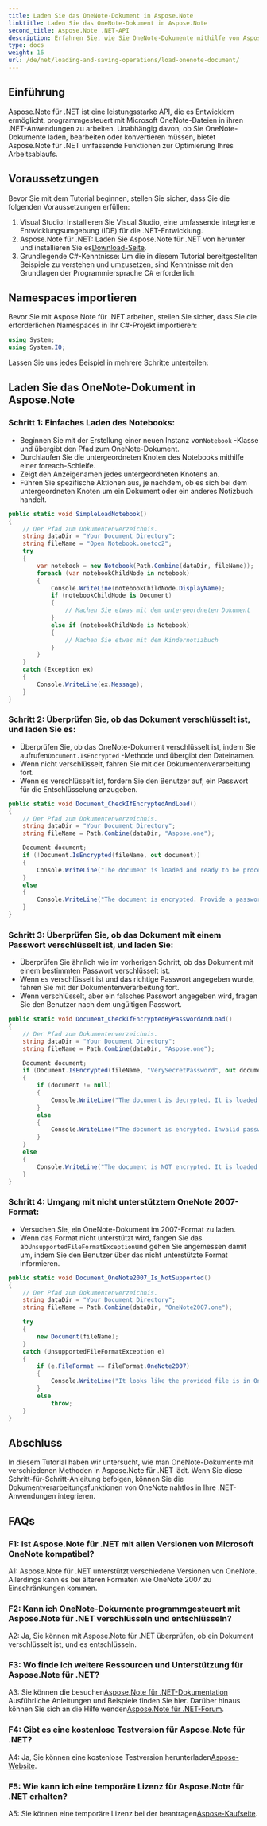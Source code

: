 ```yaml
---
title: Laden Sie das OneNote-Dokument in Aspose.Note
linktitle: Laden Sie das OneNote-Dokument in Aspose.Note
second_title: Aspose.Note .NET-API
description: Erfahren Sie, wie Sie OneNote-Dokumente mithilfe von Aspose.Note programmgesteuert in .NET laden, verschlüsseln und entschlüsseln.
type: docs
weight: 16
url: /de/net/loading-and-saving-operations/load-onenote-document/
---
```

## Einführung

Aspose.Note für .NET ist eine leistungsstarke API, die es Entwicklern ermöglicht, programmgesteuert mit Microsoft OneNote-Dateien in ihren .NET-Anwendungen zu arbeiten. Unabhängig davon, ob Sie OneNote-Dokumente laden, bearbeiten oder konvertieren müssen, bietet Aspose.Note für .NET umfassende Funktionen zur Optimierung Ihres Arbeitsablaufs.

## Voraussetzungen

Bevor Sie mit dem Tutorial beginnen, stellen Sie sicher, dass Sie die folgenden Voraussetzungen erfüllen:

1. Visual Studio: Installieren Sie Visual Studio, eine umfassende integrierte Entwicklungsumgebung (IDE) für die .NET-Entwicklung.
2.  Aspose.Note für .NET: Laden Sie Aspose.Note für .NET von herunter und installieren Sie es[Download-Seite](https://releases.aspose.com/note/net/).
3. Grundlegende C#-Kenntnisse: Um die in diesem Tutorial bereitgestellten Beispiele zu verstehen und umzusetzen, sind Kenntnisse mit den Grundlagen der Programmiersprache C# erforderlich.

## Namespaces importieren

Bevor Sie mit Aspose.Note für .NET arbeiten, stellen Sie sicher, dass Sie die erforderlichen Namespaces in Ihr C#-Projekt importieren:

```csharp
using System;
using System.IO;
```

Lassen Sie uns jedes Beispiel in mehrere Schritte unterteilen:

## Laden Sie das OneNote-Dokument in Aspose.Note

### Schritt 1: Einfaches Laden des Notebooks:
   -  Beginnen Sie mit der Erstellung einer neuen Instanz von`Notebook` -Klasse und übergibt den Pfad zum OneNote-Dokument.
   - Durchlaufen Sie die untergeordneten Knoten des Notebooks mithilfe einer foreach-Schleife.
   - Zeigt den Anzeigenamen jedes untergeordneten Knotens an.
   - Führen Sie spezifische Aktionen aus, je nachdem, ob es sich bei dem untergeordneten Knoten um ein Dokument oder ein anderes Notizbuch handelt.

```csharp
public static void SimpleLoadNotebook()
{
    // Der Pfad zum Dokumentenverzeichnis.
    string dataDir = "Your Document Directory";
    string fileName = "Open Notebook.onetoc2";
    try
    {
        var notebook = new Notebook(Path.Combine(dataDir, fileName));
        foreach (var notebookChildNode in notebook)
        {
            Console.WriteLine(notebookChildNode.DisplayName);
            if (notebookChildNode is Document)
            {
                // Machen Sie etwas mit dem untergeordneten Dokument
            }
            else if (notebookChildNode is Notebook)
            {
                // Machen Sie etwas mit dem Kindernotizbuch
            }
        }
    }
    catch (Exception ex)
    {
        Console.WriteLine(ex.Message);
    }
}
```

### Schritt 2: Überprüfen Sie, ob das Dokument verschlüsselt ist, und laden Sie es:
   -  Überprüfen Sie, ob das OneNote-Dokument verschlüsselt ist, indem Sie aufrufen`Document.IsEncrypted` -Methode und übergibt den Dateinamen.
   - Wenn nicht verschlüsselt, fahren Sie mit der Dokumentenverarbeitung fort.
   - Wenn es verschlüsselt ist, fordern Sie den Benutzer auf, ein Passwort für die Entschlüsselung anzugeben.

```csharp
public static void Document_CheckIfEncryptedAndLoad()
{
    // Der Pfad zum Dokumentenverzeichnis.
    string dataDir = "Your Document Directory";
    string fileName = Path.Combine(dataDir, "Aspose.one");

    Document document;
    if (!Document.IsEncrypted(fileName, out document))
    {
        Console.WriteLine("The document is loaded and ready to be processed.");
    }
    else
    {
        Console.WriteLine("The document is encrypted. Provide a password.");
    }
}
```

### Schritt 3: Überprüfen Sie, ob das Dokument mit einem Passwort verschlüsselt ist, und laden Sie:
   - Überprüfen Sie ähnlich wie im vorherigen Schritt, ob das Dokument mit einem bestimmten Passwort verschlüsselt ist.
   - Wenn es verschlüsselt ist und das richtige Passwort angegeben wurde, fahren Sie mit der Dokumentenverarbeitung fort.
   - Wenn verschlüsselt, aber ein falsches Passwort angegeben wird, fragen Sie den Benutzer nach dem ungültigen Passwort.

```csharp
public static void Document_CheckIfEncryptedByPasswordAndLoad()
{
    // Der Pfad zum Dokumentenverzeichnis.
    string dataDir = "Your Document Directory";
    string fileName = Path.Combine(dataDir, "Aspose.one");

    Document document;
    if (Document.IsEncrypted(fileName, "VerySecretPassword", out document))
    {
        if (document != null)
        {
            Console.WriteLine("The document is decrypted. It is loaded and ready to be processed.");
        }
        else
        {
            Console.WriteLine("The document is encrypted. Invalid password was provided.");
        }
    }
    else
    {
        Console.WriteLine("The document is NOT encrypted. It is loaded and ready to be processed.");
    }
}
```

### Schritt 4: Umgang mit nicht unterstütztem OneNote 2007-Format:
   - Versuchen Sie, ein OneNote-Dokument im 2007-Format zu laden.
   -  Wenn das Format nicht unterstützt wird, fangen Sie das ab`UnsupportedFileFormatException`und gehen Sie angemessen damit um, indem Sie den Benutzer über das nicht unterstützte Format informieren.

```csharp
public static void Document_OneNote2007_Is_NotSupported()
{
    // Der Pfad zum Dokumentenverzeichnis.
    string dataDir = "Your Document Directory";
    string fileName = Path.Combine(dataDir, "OneNote2007.one");

    try
    {
        new Document(fileName);
    }
    catch (UnsupportedFileFormatException e)
    {
        if (e.FileFormat == FileFormat.OneNote2007)
        {
            Console.WriteLine("It looks like the provided file is in OneNote 2007 format that is not supported.");
        }
        else
            throw;
    }
}
```

## Abschluss

In diesem Tutorial haben wir untersucht, wie man OneNote-Dokumente mit verschiedenen Methoden in Aspose.Note für .NET lädt. Wenn Sie diese Schritt-für-Schritt-Anleitung befolgen, können Sie die Dokumentverarbeitungsfunktionen von OneNote nahtlos in Ihre .NET-Anwendungen integrieren.

## FAQs

### F1: Ist Aspose.Note für .NET mit allen Versionen von Microsoft OneNote kompatibel?

A1: Aspose.Note für .NET unterstützt verschiedene Versionen von OneNote. Allerdings kann es bei älteren Formaten wie OneNote 2007 zu Einschränkungen kommen.

### F2: Kann ich OneNote-Dokumente programmgesteuert mit Aspose.Note für .NET verschlüsseln und entschlüsseln?

A2: Ja, Sie können mit Aspose.Note für .NET überprüfen, ob ein Dokument verschlüsselt ist, und es entschlüsseln.

### F3: Wo finde ich weitere Ressourcen und Unterstützung für Aspose.Note für .NET?

 A3: Sie können die besuchen[Aspose.Note für .NET-Dokumentation](https://reference.aspose.com/note/net/) Ausführliche Anleitungen und Beispiele finden Sie hier. Darüber hinaus können Sie sich an die Hilfe wenden[Aspose.Note für .NET-Forum](https://forum.aspose.com/c/note/28).

### F4: Gibt es eine kostenlose Testversion für Aspose.Note für .NET?

 A4: Ja, Sie können eine kostenlose Testversion herunterladen[Aspose-Website](https://releases.aspose.com/).

### F5: Wie kann ich eine temporäre Lizenz für Aspose.Note für .NET erhalten?

 A5: Sie können eine temporäre Lizenz bei der beantragen[Aspose-Kaufseite](https://purchase.aspose.com/temporary-license/).
